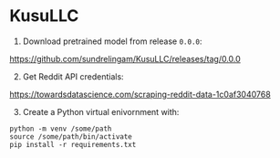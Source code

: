 # KusuLLC

1. Download pretrained model from release `0.0.0`: 

https://github.com/sundrelingam/KusuLLC/releases/tag/0.0.0

2. Get Reddit API credentials: 

https://towardsdatascience.com/scraping-reddit-data-1c0af3040768

3. Create a Python virtual enivornment with:

```
python -m venv /some/path
source /some/path/bin/activate
pip install -r requirements.txt
```